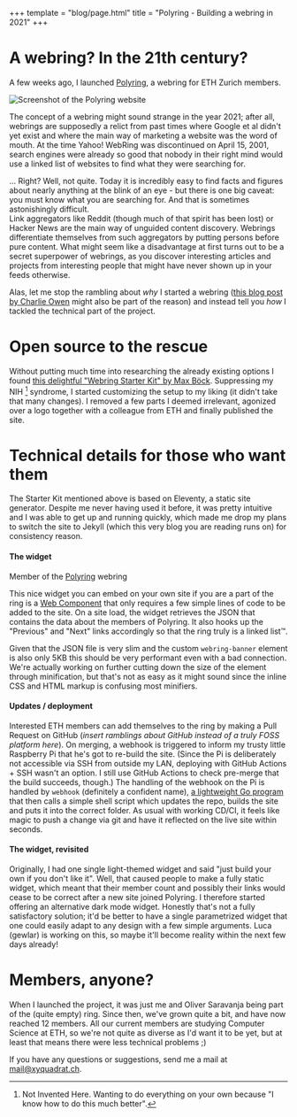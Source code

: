 +++
template = "blog/page.html"
title = "Polyring - Building a webring in 2021"
+++

# A webring? In the 21th century?

A few weeks ago, I launched [Polyring](https://xyquadrat.ch/polyring), a webring for ETH Zurich members.  

![Screenshot of the Polyring website](/img/polyring_screenshot.png)  

The concept of a webring might sound strange in the year 2021; after all, webrings are supposedly a relict from past times where Google et al didn't yet exist and where the main way of marketing a website was the word of mouth. At the time Yahoo! WebRing was discontinued on April 15, 2001, search engines were already so good that nobody in their right mind would use a linked list of websites to find what they were searching for.

... Right? Well, not quite. Today it is incredibly easy to find facts and figures about nearly anything at the blink of an eye - but there is one big caveat: you must know what you are searching for. And that is sometimes astonishingly difficult.   
Link aggregators like Reddit (though much of that spirit has been lost) or Hacker News are the main way of unguided content discovery. Webrings differentiate themselves from such aggregators by putting persons before pure content. What might seem like a disadvantage at first turns out to be a secret superpower of webrings, as you discover interesting articles and projects from interesting people that might have never shown up in your feeds otherwise.

Alas, let me stop the rambling about _why_ I started a webring ([this blog post by Charlie Owen](https://www.sonniesedge.net/articles/webrings) might also be part of the reason) and instead tell you _how_ I tackled the technical part of the project.

# Open source to the rescue

Without putting much time into researching the already existing options I found [this delightful "Webring Starter Kit" by Max Böck](https://github.com/maxboeck/webring). Suppressing my NIH [^1] syndrome, I started customizing the setup to my liking (it didn't take that many changes). I removed a few parts I deemed irrelevant, agonized over a logo together with a colleague from ETH and finally published the site.

# Technical details for those who want them

The Starter Kit mentioned above is based on Eleventy, a static site generator. Despite me never having used it before, it was pretty intuitive and I was able to get up and running quickly, which made me drop my plans to switch the site to Jekyll (which this very blog you are reading runs on) for consistency reason. 

#### The widget
<webring-banner>
    <p>Member of the <a href="https://xyquadrat.ch/polyring">Polyring</a> webring</p>
</webring-banner>
<script async src="https://xyquadrat.ch/polyring/embed.js" charset="utf-8"></script>
<p></p>

This nice widget you can embed on your own site if you are a part of the ring is a [Web Component](https://developer.mozilla.org/en-US/docs/Web/Web_Components) that only requires a few simple lines of code to be added to the site. On a site load, the widget retrieves the JSON that contains the data about the members of Polyring. It also hooks up the "Previous" and "Next" links accordingly so that the ring truly is a linked list™. 

Given that the JSON file is very slim and the custom `webring-banner` element is also only 5KB this should be very performant even with a bad connection. We're actually working on further cutting down the size of the element through minification, but that's not as easy as it might sound since the inline CSS and HTML markup is confusing most minifiers.

#### Updates / deployment
Interested ETH members can add themselves to the ring by making a Pull Request on GitHub (_insert ramblings about GitHub instead of a truly FOSS platform here_). On merging, a webhook is triggered to inform my trusty little Raspberry Pi that he's got to re-build the site. (Since the Pi is deliberately not accessible via SSH from outside my LAN, deploying with GitHub Actions + SSH wasn't an option. I still use GitHub Actions to check pre-merge that the build succeeds, though.) The handling of the webhook on the Pi is handled by `webhook` (definitely a confident name), [a lightweight Go program](https://github.com/adnanh/webhook) that then calls a simple shell script which updates the repo, builds the site and puts it into the correct folder. As usual with working CD/CI, it feels like magic to push a change via git and have it reflected on the live site within seconds.

#### The widget, revisited

Originally, I had one single light-themed widget and said "just build your own if you don't like it". Well, that caused people to make a fully static widget, which meant that their member count and possibly their links would cease to be correct after a new site joined Polyring. I therefore started offering an alternative dark mode widget. Honestly that's not a fully satisfactory solution; it'd be better to have a single parametrized widget that one could easily adapt to any design with a few simple arguments. Luca (gewlar) is working on this, so maybe it'll become reality within the next few days already!

# Members, anyone?

When I launched the project, it was just me and Oliver Saravanja being part of the (quite empty) ring. Since then, we've grown quite a bit, and have now reached 12 members. All our current members are studying Computer Science at ETH, so we're not quite as diverse as I'd want it to be yet, but at least that means there were less technical problems ;)

If you have any questions or suggestions, send me a mail at [mail@xyquadrat.ch](mailto:mail@xyquadrat.ch).

[^1]: Not Invented Here. Wanting to do everything on your own because "I know how to do this much better".
